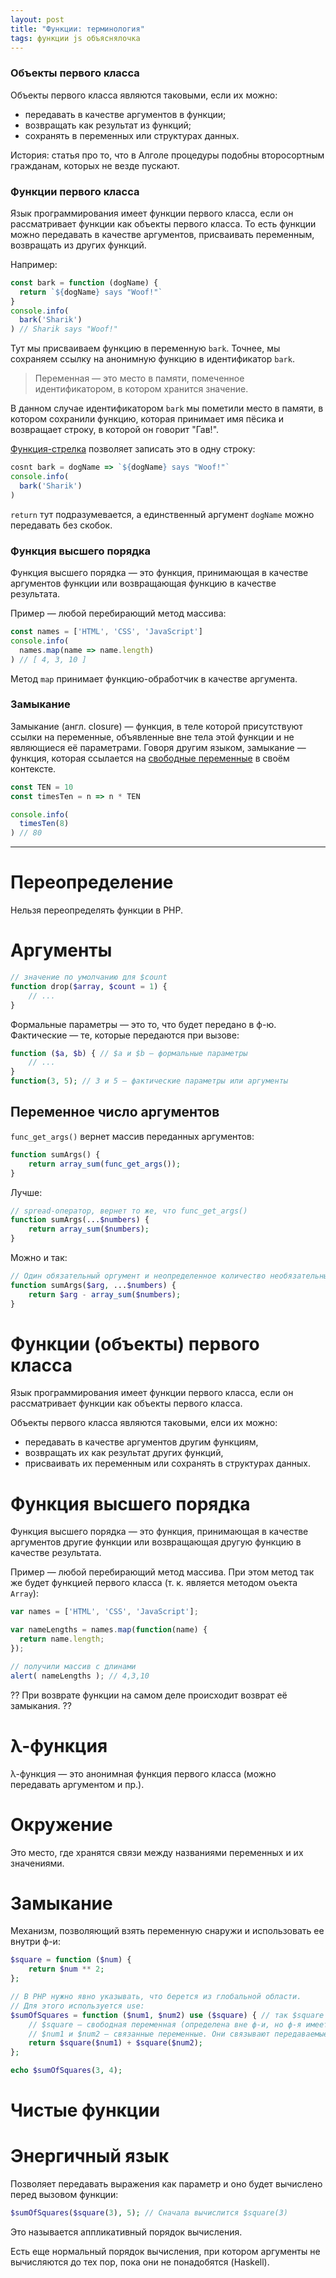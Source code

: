 ```yaml
---
layout: post
title: "Функции: терминология"
tags: функции js объяснялочка
---
```


### Объекты первого класса
Объекты первого класса являются таковыми, если их можно:

- передавать в качестве аргументов в функции;
- возвращать как результат из функций;
- сохранять в переменных или структурах данных.

История: статья про то, что в Алголе процедуры подобны второсортным гражданам, которых не везде пускают.

### Функции первого класса
Язык программирования имеет функции первого класса, если он рассматривает функции как объекты первого класса. То есть функции можно передавать в качестве аргументов, присваивать переменным, возвращать из других функций.

Например:

```js
const bark = function (dogName) {
  return `${dogName} says "Woof!"`
}
console.info(
  bark('Sharik')
) // Sharik says "Woof!"
```

Тут мы присваиваем функцию в переменную `bark`. Точнее, мы сохраняем ссылку на анонимную функцию в идентификатор `bark`.

<blockquote class="blockquote">
Переменная — это место в памяти, помеченное идентификатором, в котором хранится значение.
</blockquote>

В данном случае идентификатором `bark` мы пометили место в памяти, в котором сохранили функцию, которая принимает имя пёсика и возвращает строку, в которой он говорит "Гав!".

[Функция-стрелка](https://developer.mozilla.org/ru/docs/Web/JavaScript/Reference/Functions/Arrow_functions) позволяет записать это в одну строку:

```js
cosnt bark = dogName => `${dogName} says "Woof!"`
console.info(
  bark('Sharik')
)
```

`return` тут подразумевается, а единственный аргумент `dogName` можно передавать без скобок.

### Функция высшего порядка
Функция высшего порядка — это функция, принимающая в качестве аргументов функции или возвращающая функцию в качестве результата.

Пример — любой перебирающий метод массива:

```js
const names = ['HTML', 'CSS', 'JavaScript']
console.info(
  names.map(name => name.length)
) // [ 4, 3, 10 ]
```

Метод `map` принимает функцию-обработчик в качестве аргумента.



### Замыкание
Замыкание (англ. closure) — функция, в теле которой присутствуют ссылки на переменные, объявленные вне тела этой функции и не являющиеся её параметрами. Говоря другим языком, замыкание — функция, которая ссылается на [свободные переменные](https://ru.wikipedia.org/wiki/Свободная_переменная) в своём контексте.

```js
const TEN = 10
const timesTen = n => n * TEN

console.info(
  timesTen(8)
) // 80
```






------------
# Переопределение
Нельзя переопределять функции в PHP.

# Аргументы
```php
// значение по умолчанию для $count
function drop($array, $count = 1) {
    // ...
}
```

Формальные параметры — это то, что будет передано в ф-ю. Фактические — те, которые передаются при вызове:

```php
function ($a, $b) { // $a и $b — формальные параметры
    // ...
}
function(3, 5); // 3 и 5 — фактические параметры или аргументы
```

## Переменное число аргументов
`func_get_args()` вернет массив переданных аргументов:

```php
function sumArgs() {
    return array_sum(func_get_args());
}
```

Лучше:

```php
// spread-оператор, вернет то же, что func_get_args()
function sumArgs(...$numbers) {
    return array_sum($numbers);
}
```

Можно и так:

```php
// Один обязательный оргумент и неопределенное количество необязательных:
function sumArgs($arg, ...$numbers) {
    return $arg - array_sum($numbers);
}
```

# Функции (объекты) первого класса
Язык программирования имеет функции первого класса, если он рассматривает функции как объекты первого класса.

Объекты первого класса являются таковыми, елси их можно:
* передавать в качестве аргументов другим функциям,
* возвращать их как результат других функций,
* присваивать их переменным или сохранять в структурах данных.

# Функция высшего порядка
Функция высшего порядка — это функция, принимающая в качестве аргументов другие функции или возвращающая другую функцию в качестве результата.

Пример — любой перебирающий метод массива. При этом метод так же будет функцией первого класса (т. к. является методом оъекта `Array`):

```js
var names = ['HTML', 'CSS', 'JavaScript'];

var nameLengths = names.map(function(name) {
  return name.length;
});

// получили массив с длинами
alert( nameLengths ); // 4,3,10
```

?? При возврате функции на самом деле происходит возврат её замыкания. ??

# λ-функция
λ-функция — это анонимная функция первого класса (можно передавать аргументом и пр.).

# Окружение
Это место, где хранятся связи между названиями переменных и их значениями.

# Замыкание
Механизм, позволяющий взять переменную снаружи и использовать ее внутри ф-и:

```php
$square = function ($num) {
    return $num ** 2;
};

// В PHP нужно явно указывать, что берется из глобальной области.
// Для этого используется use:
$sumOfSquares = function ($num1, $num2) use ($square) { // так $square мы берем из замыкания
    // $square — свободная переменная (определена вне ф-и, но ф-я имеет к ней доступ)
    // $num1 и $num2 — связанные переменные. Они связывают передаваемые аргументы с именами, которые использует ф-я
    return $square($num1) + $square($num2);
};

echo $sumOfSquares(3, 4);
```

# Чистые функции

# Энергичный язык
Позволяет передавать выражения как параметр и оно будет вычислено перед вызовом функции:

```php
$sumOfSquares($square(3), 5); // Сначала вычислится $square(3)
```

Это называется аппликативный порядок вычисления.

Есть еще нормальный порядок вычисления, при котором аргументы не вычисляются до тех пор, пока они не понадобятся (Haskell).

